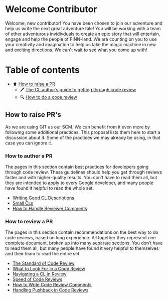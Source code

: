 # Welcome Contributor

Welcome, new contributor! You have been chosen to join our adventure and help us write the next great adventure tale!
You will be working with a team of other adventurous invidivduals to create an epic story that will entertain, engage and help the people of FINN-land.
We are counting on you to use your creativity and imagination to help us take the magic machine in new and exciting directions.
We can't wait to see what you come up with!

# Table of contents

- ⬆️ [How to raise a PR](#how-to-raise-prs)
  - 🖊️ [The CL author’s guide to getting through code review](#the-cl-authors-guide-to-getting-through-code-review)
  - 🔍 [How to do a code review](#how-to-do-a-code-review)

## How to raise PR's

As we are using GIT as our SCM. We can benefit from it even more by following some additional practices. This proposal lists them here to start a discussion about it. Some of the practices we may already be using, in that case you can ignore it.

### How to auther a PR

The pages in this section contain best practices for developers going through code review. These guidelines should help you get through reviews faster and with higher-quality results. You don’t have to read them all, but they are intended to apply to every Google developer, and many people have found it helpful to read the whole set.

- [Writing Good CL Descriptions](https://google.github.io/eng-practices/review/developer/cl-descriptions.html)
- [Small CLs](https://google.github.io/eng-practices/review/developer/small-cls.html)
- [How to Handle Reviewer Comments](https://google.github.io/eng-practices/review/developer/handling-comments.html)

### How to review a PR

The pages in this section contain recommendations on the best way to do code reviews, based on long experience. All together they represent one complete document, broken up into many separate sections. You don’t have to read them all, but many people have found it very helpful to themselves and their team to read the entire set.

- [The Standard of Code Review](https://google.github.io/eng-practices/review/reviewer/standard.html)
- [What to Look For In a Code Review](https://google.github.io/eng-practices/review/reviewer/looking-for.html)
- [Navigating a CL in Review](https://google.github.io/eng-practices/review/reviewer/navigate.html)
- [Speed of Code Reviews](https://google.github.io/eng-practices/review/reviewer/speed.html)
- [How to Write Code Review Comments](https://google.github.io/eng-practices/review/reviewer/comments.html)
- [Handling Pushback in Code Reviews](https://google.github.io/eng-practices/review/reviewer/pushback.html)

